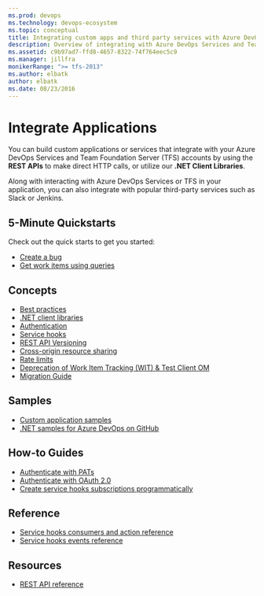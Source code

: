 ```yaml
---
ms.prod: devops
ms.technology: devops-ecosystem
ms.topic: conceptual
title: Integrating custom apps and third party services with Azure DevOps Services and Team Foundation Server
description: Overview of integrating with Azure DevOps Services and Team Foundation Server
ms.assetid: c9b97ad7-ffd8-4657-8322-74f764eec5c9
ms.manager: jillfra
monikerRange: ">= tfs-2013"
ms.author: elbatk
author: elbatk
ms.date: 08/23/2016
---
```


# Integrate Applications  

You can build custom applications or services that integrate with your Azure DevOps Services and Team Foundation Server (TFS) accounts by using the **REST APIs** to make direct HTTP calls, or utilize our **.NET Client Libraries**.

Along with interacting with Azure DevOps Services or TFS in your application, you can also integrate with popular third-party services such as Slack or Jenkins.

## 5-Minute Quickstarts

Check out the quick starts to get you started:

- [Create a bug](./quickstarts/create-bug-quickstart.md)
- [Get work items using queries](./quickstarts/work-item-quickstart.md)

## Concepts

- [Best practices](./concepts/integration-bestpractices.md)
- [.NET client libraries](./concepts/dotnet-client-libraries.md)
- [Authentication](./get-started/authentication/authentication-guidance.md)
- [Service hooks](./concepts/service-hooks.md)
- [REST API Versioning](./concepts/rest-api-versioning.md)
- [Cross-origin resource sharing](./concepts/cross-origin-resource-sharing.md)
- [Rate limits](./concepts/rate-limits.md)
- [Deprecation of Work Item Tracking (WIT) & Test Client OM](./concepts/wit-client-om-deprecation.md)
- [Migration Guide](./concepts/migration-guide.md)

## Samples

- [Custom application samples](./get-started/client-libraries/samples.md)
- [.NET samples for Azure DevOps on GitHub](https://github.com/Microsoft/vsts-dotnet-samples)

## How-to Guides

- [Authenticate with PATs](./get-started/authentication/pats.md)
- [Authenticate with OAuth 2.0](./get-started/authentication/oauth.md)
- [Create service hooks subscriptions programmatically](../service-hooks/create-subscription.md?toc=/azure/devops/integrate/toc.json)

## Reference

- [Service hooks consumers and action reference](../service-hooks/consumers.md?toc=/azure/devops/integrate/toc.json)
- [Service hooks events reference](../service-hooks/events.md?toc=/azure/devops/integrate/toc.json)

## Resources

- [REST API reference](/rest/api/vsts/)
